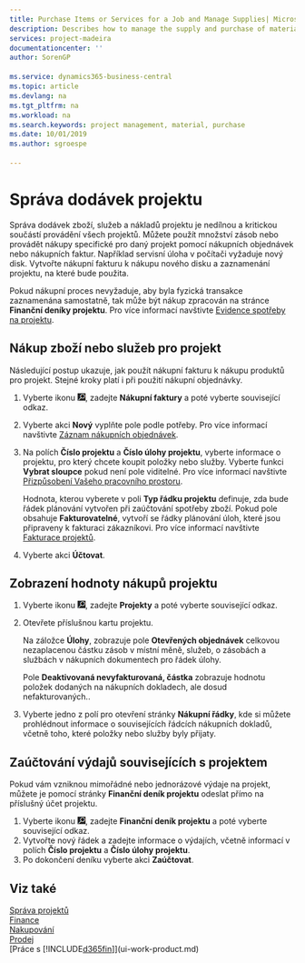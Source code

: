 ```yaml
---
title: Purchase Items or Services for a Job and Manage Supplies| Microsoft Docs
description: Describes how to manage the supply and purchase of material and services to jobs.
services: project-madeira
documentationcenter: ''
author: SorenGP

ms.service: dynamics365-business-central
ms.topic: article
ms.devlang: na
ms.tgt_pltfrm: na
ms.workload: na
ms.search.keywords: project management, material, purchase
ms.date: 10/01/2019
ms.author: sgroespe

---
```

# Správa dodávek projektu
Správa dodávek zboží, služeb a nákladů projektu je nedílnou a kritickou součástí provádění všech projektů. Můžete použít množství zásob nebo provádět nákupy specifické pro daný projekt pomocí nákupních objednávek nebo nákupních faktur. Například servisní úloha v počítači vyžaduje nový disk. Vytvořte nákupní fakturu k nákupu nového disku a zaznamenání projektu, na které bude použita.

Pokud nákupní proces nevyžaduje, aby byla fyzická transakce zaznamenána samostatně, tak může být nákup zpracován na stránce **Finanční deníky projektu**. Pro více informací navštivte [Evidence spotřeby na projektu](projects-how-record-job-usage.md).

## Nákup zboží nebo služeb pro projekt
Následující postup ukazuje, jak použít nákupní fakturu k nákupu produktů pro projekt. Stejné kroky platí i při použití nákupní objednávky.

1. Vyberte ikonu ![Žárovky, která otevře funkci Řekněte mi](media/ui-search/search_small.png "Řekněte mi, co chcete dělat"), zadejte **Nákupní faktury** a poté vyberte související odkaz.
2. Vyberte akci **Nový** vyplňte pole podle potřeby. Pro více informací navštivte [Záznam nákupních objednávek](purchasing-how-record-purchases.md).
3. Na polích **Číslo projektu** a **Číslo úlohy projektu**, vyberte informace o projektu, pro který chcete koupit položky nebo služby. Vyberte funkci **Vybrat sloupce** pokud není pole viditelné. Pro více informací navštivte [Přizpůsobení Vašeho pracovního prostoru](ui-personalization-user.md).

   Hodnota, kterou vyberete v poli **Typ řádku projektu** definuje, zda bude řádek plánování vytvořen při zaúčtování spotřeby zboží. Pokud pole obsahuje **Fakturovatelné**, vytvoří se řádky plánování úloh, které jsou připraveny k fakturaci zákazníkovi. Pro více informací navštivte [Fakturace projektů](projects-how-invoice-jobs.md).
4. Vyberte akci **Účtovat**.

## Zobrazení hodnoty nákupů projektu
1. Vyberte ikonu ![Žárovky, která otevře funkci Řekněte mi ](media/ui-search/search_small.png "Řekněte mi, co chcete dělat"), zadejte **Projekty** a poté vyberte související odkaz.
2. Otevřete příslušnou kartu projektu.

   Na záložce **Úlohy**, zobrazuje pole **Otevřených objednávek** celkovou nezaplacenou částku zásob v místní měně, služeb, o zásobách a službách v nákupních dokumentech pro řádek úlohy.

   Pole **Deaktivovaná nevyfakturovaná, částka** zobrazuje hodnotu položek dodaných na nákupních dokladech, ale dosud nefakturovaných..
3. Vyberte jedno z polí pro otevření stránky **Nákupní řádky**, kde si můžete prohlédnout informace o souvisejících řádcích nákupních dokladů, včetně toho, které položky nebo služby byly přijaty.

## Zaúčtování výdajů souvisejících s projektem
Pokud vám vzniknou mimořádné nebo jednorázové výdaje na projekt, můžete je pomocí stránky **Finanční deník projektu** odeslat přímo na příslušný účet projektu.

1. Vyberte ikonu ![Žárovky, která otevře funkci Řekněte mi ](media/ui-search/search_small.png "Řekněte mi, co chcete dělat"), zadejte **Finanční deník projektu** a poté vyberte související odkaz.
2. Vytvořte nový řádek a zadejte informace o výdajích, včetně informací v polích **Číslo projektu** a **Číslo úlohy projektu**.
3. Po dokončení deníku vyberte akci **Zaúčtovat**.

## Viz také
[Správa projektů](projects-manage-projects.md)  
[Finance](finance.md)  
[Nakupování](purchasing-manage-purchasing.md)  
[Prodej](sales-manage-sales.md)  
[Práce s [!INCLUDE[d365fin](includes/d365fin_md.md)]](ui-work-product.md)

